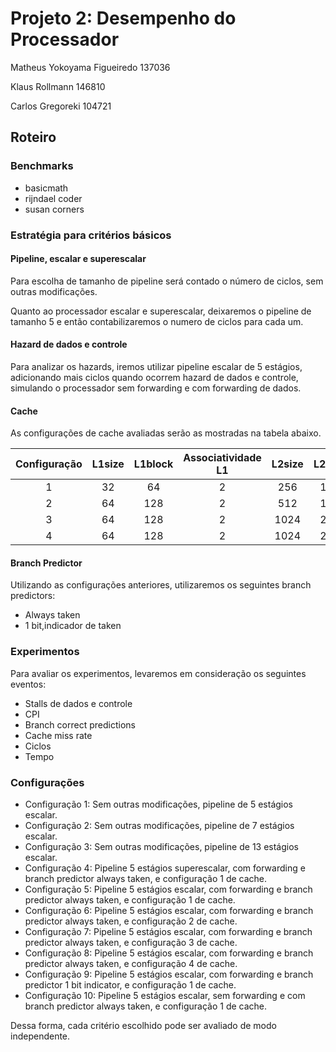# Projeto 2: Desempenho do Processador

Matheus Yokoyama Figueiredo     137036

Klaus Rollmann                  146810

Carlos Gregoreki                104721

## Roteiro

### Benchmarks

* basicmath
* rijndael coder
* susan corners

### Estratégia para critérios básicos

#### Pipeline, escalar e superescalar

Para escolha de tamanho de pipeline será contado o número de ciclos, sem outras modificações.

Quanto ao processador escalar e superescalar, deixaremos o pipeline de tamanho 5 e então contabilizaremos o numero de ciclos para cada um.

#### Hazard de dados e controle

Para analizar os hazards, iremos utilizar pipeline escalar de 5 estágios, adicionando mais ciclos quando ocorrem hazard de dados e controle, simulando o processador sem forwarding e com forwarding de dados.

#### Cache
As configurações de cache avaliadas serão as mostradas na tabela abaixo.

| Configuração | L1size | L1block | Associatividade L1 | L2size | L2block | Associatividade L2 |
|:------------:|:------:|:-------:|:------------------:|:------:|:-------:|:------------------:|
|       1      |   32   |    64   |          2         |   256  |   1024  |          2         |
|       2      |   64   |   128   |          2         |   512  |   1024  |          2         |
|       3      |   64   |   128   |          2         |  1024  |   2048  |          2         |
|       4      |   64   |   128   |          2         |  1024  |   2048  |          4         |

#### Branch Predictor
Utilizando as configurações anteriores, utilizaremos os seguintes branch predictors:

* Always taken
* 1 bit,indicador de taken

### Experimentos

Para avaliar os experimentos, levaremos em consideração os seguintes eventos:
* Stalls de dados e controle
* CPI
* Branch correct predictions
* Cache miss rate
* Ciclos
* Tempo

### Configurações
* Configuração 1: Sem outras modificações, pipeline de 5 estágios escalar.
* Configuração 2: Sem outras modificações, pipeline de 7 estágios escalar.
* Configuração 3: Sem outras modificações, pipeline de 13 estágios escalar.
* Configuração 4: Pipeline 5 estágios superescalar, com forwarding e branch predictor always taken, e configuração 1 de cache.
* Configuração 5: Pipeline 5 estágios escalar, com forwarding e branch predictor always taken, e configuração 1 de cache.
* Configuração 6: Pipeline 5 estágios escalar, com forwarding e branch predictor always taken, e configuração 2 de cache.
* Configuração 7: Pipeline 5 estágios escalar, com forwarding e branch predictor always taken, e configuração 3 de cache.
* Configuração 8: Pipeline 5 estágios escalar, com forwarding e branch predictor always taken, e configuração 4 de cache.
* Configuração 9: Pipeline 5 estágios escalar, com forwarding e branch predictor 1 bit indicator, e configuração 1 de cache.
* Configuração 10: Pipeline 5 estágios escalar, sem forwarding e com branch predictor always taken, e configuração 1 de cache.

Dessa forma, cada critério escolhido pode ser avaliado de modo independente.
